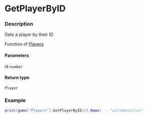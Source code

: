 # GetPlayerByID

### Description

Gets a player by their ID

Function of [Players](/classes/Players/)

#### Parameters

id `number`

#### Return type

`Player`

### Example

```lua
print(game["Players"]:GetPlayerByID(2).Name) -- "willemsteller"
```
